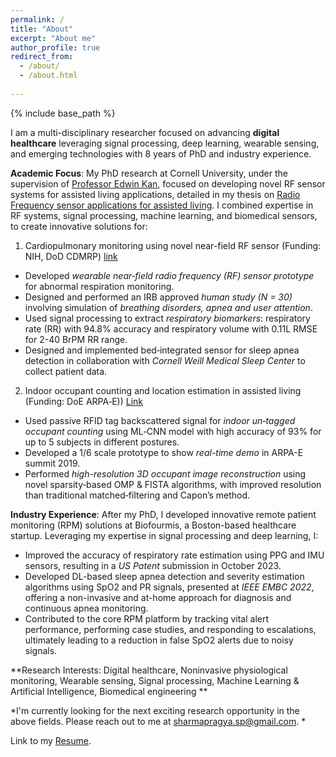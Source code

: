 ```yaml
---
permalink: /
title: "About"
excerpt: "About me"
author_profile: true
redirect_from: 
  - /about/
  - /about.html
  
---
```

{% include base_path %}

I am a multi-disciplinary researcher focused on advancing **digital healthcare** leveraging signal processing, deep learning, wearable sensing, and emerging technologies with 8 years of PhD and industry experience. 

**Academic Focus**: 
My PhD research at Cornell University, under the supervision of [Professor Edwin Kan](https://kan.ece.cornell.edu/), focused on developing novel RF sensor systems for assisted living applications, detailed in my thesis on [Radio Frequency sensor applications for assisted living](https://ecommons.cornell.edu/items/d4c14ad8-fdbd-4f0d-8228-27502e579a1e). I combined expertise in RF systems, signal processing, machine learning, and biomedical sensors, to create innovative solutions for:
1. Cardiopulmonary monitoring using novel near-field RF sensor (Funding: NIH, DoD CDMRP) [link](https://psharma15.github.io/RF-Vital-Sensing/)
  - Developed *wearable near‑field radio frequency (RF) sensor prototype* for abnormal respiration monitoring.
  - Designed and performed an IRB approved *human study (N = 30)* involving simulation of *breathing disorders, apnea and user attention*. 
  - Used signal processing to extract *respiratory biomarkers*: respiratory rate (RR) with 94.8% accuracy and respiratory volume with 0.11L RMSE for 2-40 BrPM RR range.
  - Designed and implemented bed‑integrated sensor for sleep apnea detection in collaboration with *Cornell Weill Medical Sleep Center* to collect patient data.
    
2. Indoor occupant counting and location estimation in assisted living (Funding: DoE ARPA‑E)) [Link](https://psharma15.github.io/CLEAR/)
  - Used passive RFID tag backscattered signal for *indoor un‑tagged occupant counting* using ML‑CNN model with high accuracy of 93% for up to 5 subjects in different postures. 
  - Developed a 1/6 scale prototype to show *real-time demo* in ARPA-E summit 2019.
  - Performed *high-resolution 3D occupant image reconstruction* using novel sparsity‑based OMP & FISTA algorithms, with improved resolution than traditional matched‑filtering and Capon’s method.


**Industry Experience**: 
After my PhD, I developed innovative remote patient monitoring (RPM) solutions at Biofourmis, a Boston-based healthcare startup. Leveraging my expertise in signal processing and deep learning, I:
* Improved the accuracy of respiratory rate estimation using PPG and IMU sensors, resulting in a *US Patent* submission in October 2023.
* Developed DL-based sleep apnea detection and severity estimation algorithms using SpO2 and PR signals, presented at *IEEE EMBC 2022*, offering a non-invasive and at-home approach for diagnosis and continuous apnea monitoring.
* Contributed to the core RPM platform by tracking vital alert performance, performing case studies, and responding to escalations, ultimately leading to a reduction in false SpO2 alerts due to noisy signals.

**Research Interests: Digital healthcare, Noninvasive physiological monitoring, Wearable sensing, Signal processing, Machine Learning & Artificial Intelligence, Biomedical engineering **

*I'm currently looking for the next exciting research opportunity in the above fields. Please reach out to me at sharmapragya.sp@gmail.com. * 

Link to my <a href="/Pragya_Sharma_Resume_2023.pdf" target="_blank">Resume</a>.

